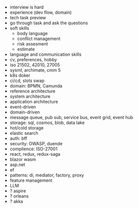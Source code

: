 * interview is hard
* experience (dev flow, domain)
* tech task preview
* go through task and ask the questions
* soft skills
  * body language
  * conflict management
  * risk assesment
  * estimate
* language and communication skills
* cv, preferences, hobby
* iso 21502, 42010, 27005
* sysml, archimate, cmm 5
* k8s doker
* ci/cd, slots swap
* domain: BPMN, Camunda
* reference architecture
* system architecture
* application architecture
* event-driven
* domain-driven
* message queue, pub sub, service bus, event grid, event hub
* storage: sql, cosmos, blob, data lake
* hot/cold storage
* elastic search
* auth: bff
* security: OWASP, duende
* complience: ISO-27001
* react, redux, redux-saga
* blazor wasm
* asp.net
* ef
* patterns: di, mediator, factory, proxy
* feature management
* LLM
* ? aspire
* ? orleans
* ? akka
